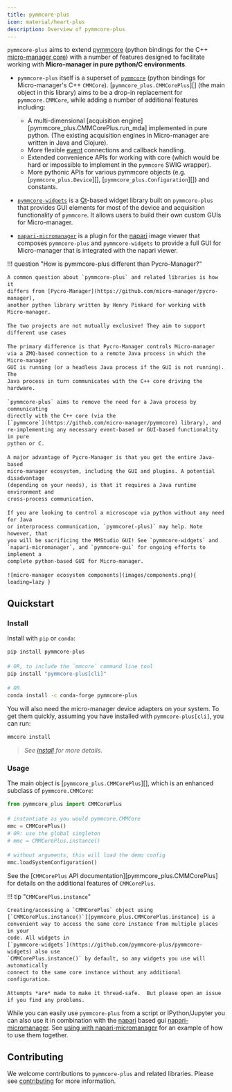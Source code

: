 ```yaml
---
title: pymmcore-plus
icon: material/heart-plus
description: Overview of pymmcore-plus
---
```


`pymmcore-plus` aims to extend
[pymmcore](https://github.com/micro-manager/pymmcore) (python bindings for the
C++ [micro-manager core](https://github.com/micro-manager/mmCoreAndDevices/))
with a number of features designed to facilitate working with **Micro-manager in
pure python/C environments**.

- `pymmcore-plus` itself is a superset of
  [`pymmcore`](https://github.com/micro-manager/pymmcore) (python bindings
  for Micro-manager's C++ `CMMCore`). [`pymmcore_plus.CMMCorePlus`][] (the main object in this library)
  aims to be a drop-in replacement for `pymmcore.CMMCore`, while adding a number
  of additional features including:

    - A multi-dimensional [acquisition engine][pymmcore_plus.CMMCorePlus.run_mda]
      implemented in pure python. (The existing acquisition engines in
      Micro-manager are written in Java and Clojure).
    - More flexible [event](guides/events.md) connections and callback handling.
    - Extended convenience APIs for working with core (which would be hard or
      impossible to implement in the `pymmcore` SWIG wrapper).
    - More pythonic APIs for various pymmcore objects (e.g. [`pymmcore_plus.Device`][],
      [`pymmcore_plus.Configuration`][]) and constants.

- [`pymmcore-widgets`](https://github.com/pymmcore-plus/pymmcore-widgets) is a
    [Qt](https://www.google.com/search?q=qt)-based widget library built on
    `pymmcore-plus` that provides GUI elements for
    most of the device and acquisition functionality of `pymmcore`.  It
    allows users to build their own custom GUIs for Micro-manager.
- [`napari-micromanager`](https://github.com/pymmcore-plus/napari-micromanager)
    is a plugin for the [napari](https://napari.org/) image viewer that composes
    `pymmcore-plus` and `pymmcore-widgets` to provide a full GUI for
    Micro-manager that is integrated with the napari viewer.

!!! question "How is pymmcore-plus different than Pycro-Manager?"

    A common question about `pymmcore-plus` and related libraries is how it
    differs from [Pycro-Manager](https://github.com/micro-manager/pycro-manager),
    another python library written by Henry Pinkard for working with Micro-manager.
    
    The two projects are not mutually exclusive! They aim to support
    different use cases

    The primary difference is that Pycro-Manager controls Micro-manager
    via a ZMQ-based connection to a remote Java process in which the Micro-manager
    GUI is running (or a headless Java process if the GUI is not running). The
    Java process in turn communicates with the C++ core driving the hardware.

    `pymmcore-plus` aims to remove the need for a Java process by communicating
    directly with the C++ core (via the
    [`pymmcore`](https://github.com/micro-manager/pymmcore) library), and
    re-implementing any necessary event-based or GUI-based functionality in pure
    python or C.

    A major advantage of Pycro-Manager is that you get the entire Java-based
    micro-manager ecosystem, including the GUI and plugins. A potential disadvantage
    (depending on your needs), is that it requires a Java runtime environment and
    cross-process communication.
    
    If you are looking to control a microscope via python without any need for Java
    or interprocess communication, `pymmcore(-plus)` may help. Note however, that
    you will be sacrificing the MMStudio GUI! See `pymmcore-widgets` and
    `napari-micromanager`, and `pymmcore-gui` for ongoing efforts to implement a
    complete python-based GUI for Micro-manager.

    ![micro-manager ecosystem components](images/components.png){ loading=lazy }

## Quickstart

### Install

Install with `pip` or `conda`:

```bash
pip install pymmcore-plus

# OR, to include the `mmcore` command line tool
pip install "pymmcore-plus[cli]"

# OR
conda install -c conda-forge pymmcore-plus
```

You will also need the micro-manager device adapters on your system.
To get them quickly, assuming you have installed with `pymmcore-plus[cli]`,
you can run:

```bash
mmcore install
```

> *See [install](install.md) for more details.*

### Usage

The main object is [`pymmcore_plus.CMMCorePlus`][], which is an enhanced subclass
of `pymmcore.CMMCore`:

```python
from pymmcore_plus import CMMCorePlus

# instantiate as you would pymmcore.CMMCore
mmc = CMMCorePlus()
# OR: use the global singleton
# mmc = CMMCorePlus.instance()

# without arguments, this will load the demo config
mmc.loadSystemConfiguration()
```

See the [`CMMCorePlus` API documentation][pymmcore_plus.CMMCorePlus] for details on
the additional features of `CMMCorePlus`.

!!! tip "`CMMCorePlus.instance`"

    Creating/accessing a `CMMCorePlus` object using
    [`CMMCorePlus.instance()`][pymmcore_plus.CMMCorePlus.instance] is a
    convenient way to access the same core instance from multiple places in your
    code. All widgets in
    [`pymmcore-widgets`](https://github.com/pymmcore-plus/pymmcore-widgets) also use
    `CMMCorePlus.instance()` by default, so any widgets you use will automatically
    connect to the same core instance without any additional configuration.

    Attempts *are* made to make it thread-safe.  But please open an issue
    if you find any problems.

While you can easily use `pymmcore-plus` from a script or IPython/Jupyter you can
also use it in combination with the [napari](https://napari.org/) based gui
[napari-micromanager](https://github.com/pymmcore-plus/napari-micromanager#napari-micromanager).
See [using with napari-micromanager](examples/napari-micromanager.md) for an
example of how to use them together.

## Contributing

We welcome contributions to `pymmcore-plus` and related libraries.  Please see
[contributing](contributing.md) for more information.
